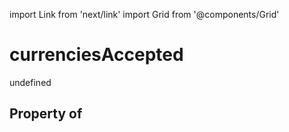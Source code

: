 import Link from 'next/link'
import Grid from '@components/Grid'

# currenciesAccepted

undefined

## Property of



